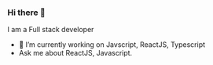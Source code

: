 ### Hi there 👋
I am a Full stack developer


- 🔭 I’m currently working on Javscript, ReactJS, Typescript
- Ask me about ReactJS, Javascript.


<!-- [![Gagan's github stats](https://github-readme-stats.vercel.app/api?username=pixxstudios&show_icons=true&theme=radical)](https://github.com/pixxstudios/github-readme-stats)

[![Top Langs](https://github-readme-stats.vercel.app/api/top-langs/?username=pixxstudios)](https://github.com/pixxstudios/github-readme-stats) -->
